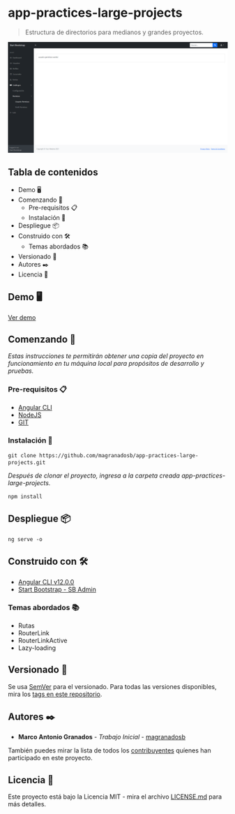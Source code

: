 # app-practices-large-projects
> Estructura de directorios para medianos y grandes proyectos.

![](./src/assets/img/header.png)

## Tabla de contenidos

- Demo 🖥️
- Comenzando 🚀
    - Pre-requisitos 📋
    - Instalación 🔧
- Despliegue 📦
- Construido con 🛠️
    - Temas abordados 📚
- Versionado 📌
- Autores ✒️
- Licencia 📄

## Demo 🖥️

[Ver demo](https://stackblitz.com/github//magranadosb/app-practices-large-projects)

## Comenzando 🚀

_Estas instrucciones te permitirán obtener una copia del proyecto en funcionamiento en tu máquina local para propósitos de desarrollo y pruebas._

### Pre-requisitos 📋
* [Angular CLI](https://angular.io/cli)
* [NodeJS](https://nodejs.org/en/)
* [GIT](https://git-scm.com)

### Instalación 🔧

```
git clone https://github.com/magranadosb/app-practices-large-projects.git
```

_Después de clonar el proyecto, ingresa a la carpeta creada app-practices-large-projects._

```
npm install
```
## Despliegue 📦

```
ng serve -o
```

## Construido con 🛠️

* [Angular CLI v12.0.0](https://angular.io/)
* [Start Bootstrap - SB Admin](https://github.com/startbootstrap/startbootstrap-sb-admin)

### Temas abordados 📚

* Rutas
* RouterLink
* RouterLinkActive
* Lazy-loading

## Versionado 📌

Se usa [SemVer](http://semver.org/) para el versionado. Para todas las versiones disponibles, mira los [tags en este repositorio](https://github.com/magranadosb/app-practices-paises/tags).

## Autores ✒️

* **Marco Antonio Granados** - *Trabajo Inicial* - [magranadosb](https://github.com/magranadosb)

También puedes mirar la lista de todos los [contribuyentes](https://github.com/magranadosb/app-practices-paises/graphs/contributors) quíenes han participado en este proyecto. 

## Licencia 📄

Este proyecto está bajo la Licencia MIT - mira el archivo [LICENSE.md](LICENSE.md) para más detalles.
